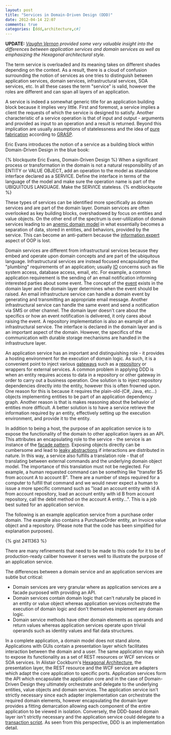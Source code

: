 ```yaml
---
layout: post
title: "Services in Domain-Driven Design (DDD)"
date: 2012-04-14 22:07
comments: true
categories: [ddd,architecture,c#]
---
```


__UPDATE:__ _[Vaughn Vernon](https://twitter.com/#!/vaughnvernon) provided some very valuable insight into the differences between application services and domain services as well as emphasizing the Hexagonal architectural style._

The term service is overloaded and its meaning takes on different shades depending on the context. As a result, there is a cloud of confusion surrounding the notion of services as one tries to distinguish between application services, domain services, infrastructural services, SOA services, etc. In all these cases the term "service" is valid, however the roles are different and can span all layers of an application.

A service is indeed a somewhat generic title for an application building block because it implies very little. First and foremost, a service implies a client the requests of which the service is designed to satisfy. Another characteristic of a service operation is that of input and output - arguments and provided as input to an operation and a result is returned. Beyond this implication are usually assumptions of statelessness and the idea of [pure fabrication](http://davidhayden.com/blog/dave/archive/2005/09/18/2476.aspx) according to [GRASP](http://en.wikipedia.org/wiki/GRASP_(object-oriented_design)).

Eric Evans introduces the notion of a service as a building block within Domain-Driven Design in the blue book:

{% blockquote Eric Evans, Domain-Driven Design %}
When a significant process or transformation in the domain is not a natural responsibility of an ENTITY or VALUE OBJECT, add an operation to the model as standalone interface declared as a SERVICE. Define the interface in terms of the language of the model and make sure the operation name is part of the UBIQUITOUS LANGUAGE. Make the SERVICE stateless.
{% endblockquote %}

These types of services can be identified more specifically as domain services and are part of the domain layer. Domain services are often overlooked as key building blocks, overshadowed by focus on entities and value objects. On the other end of the spectrum is over-utilization of domain services leading to an [anemic domain model](http://martinfowler.com/bliki/AnemicDomainModel.html) in what essentially becomes a separation of data, stored in entities, and behaviors, provided by the service. This can become an anti-pattern because the [information expert](http://en.wikipedia.org/wiki/GRASP_(object-oriented_design)#Information_Expert) aspect of OOP is lost. 

Domain services are different from infrastructural services because they embed and operate upon domain concepts and are part of the ubiquitous language. Infrastructural services are instead focused encapsulating the "plumbing" requirements of an application; usually [IO](http://en.wikipedia.org/wiki/Input/output) concerns such as file system access, database access, email, etc. For example, a common application requirement is the sending of an email notification informing interested parties about some event. The concept of the [event](http://www.udidahan.com/2009/06/14/domain-events-salvation/) exists in the domain layer and the domain layer determines when the event should be raised. An email infrastructure service can handle a domain event by generating and transmitting an appropriate email message. Another infrastructural service can handle the same event and send a notification via SMS or other channel. The domain layer doesn't care about the specifics or how an event notification is delivered, it only cares about raising the event. A repository implementation is also an example of an infrastructural service. The interface is declared in the domain layer and is an important aspect of the domain. However, the specifics of the communication with durable storage mechanisms are handled in the infrastructure layer.

An application service has an important and distinguishing role - it provides a hosting environment for the execution of domain logic. As such, it is a convenient point to inject various [gateways](http://martinfowler.com/eaaCatalog/gateway.html) such as a [repository](http://martinfowler.com/eaaCatalog/repository.html) or wrappers for external services. A common problem in applying DDD is when an entity requires access to data in a repository or other gateway in order to carry out a business operation. One solution is to inject repository dependencies directly into the entity, however this is often frowned upon. One reason for this is because it requires the plain-old-(C#, Java, etc...) objects implementing entities to be part of an application dependency graph. Another reason is that is makes reasoning about the behavior of entities more difficult. A better solution is to have a service retrieve the information required by an entity, effectively setting up the execution environment, and provide it to the entity.

In addition to being a host, the purpose of an application service is to expose the functionality of the domain to other application layers as an API. This attributes an encapsulating role to the service - the service is an instance of the [facade pattern](http://en.wikipedia.org/wiki/Facade_pattern). Exposing objects directly can be cumbersome and lead to [leaky abstractions](http://www.joelonsoftware.com/articles/LeakyAbstractions.html) if interactions are distributed in nature. In this way, a service also fulfills a translation role - that of translating between external commands and the underlying domain object model. The importance of this translation must not be neglected. For example, a human requested command can be something like "transfer $5 from account A to account B". There are a number of steps required for a computer to fulfill that command and we would never expect a human to issue a more specific command such as "load an account entity with id A from account repository, load an account entity with id B from account repository, call the debit method on the account A entity...". This is a job best suited for an application service.

The following is an example application service from a purchase order domain. The example also contains a PurchaseOrder entity, an Invoice value object and a repository. (Please note that the code has been simplified for explanation purposes).

{% gist 2411363 %}

There are many refinements that need to be made to this code for it to be of production-ready caliber however it serves well to illustrate the purpose of an application service.

The differences between a domain service and an application services are subtle but critical:

- Domain services are very granular where as application services are a facade purposed with providing an API. 
- Domain services contain domain logic that can't naturally be placed in an entity or value object whereas application services orchestrate the execution of domain logic and don't themselves implement any domain logic.
- Domain service methods have other domain elements as operands and return values whereas application services operate upon trivial operands such as identity values and flat data structures.

In a complete application, a domain model does not stand alone. Applications with GUIs contain a presentation layer which facilitates interaction between the domain and a user. The same application may wish to expose its functionality as a set of REST resources or WCF services or SOA services. In Alistair Cockburn's [Hexagonal Architecture](http://alistair.cockburn.us/Hexagonal+architecture), the presentation layer, the REST resource and the WCF service are adapters which adapt the core application to specific ports. Application services form the API which encapsulate the application core and in the case of Domain-Driven Design they ultimately orchestrate and delegate to the underlying entities, value objects and domain services. The application service isn't strictly necessary since each adapter implementation can orchestrate the required domain elements, however encapsulating the domain layer provides a fitting demarcation allowing each component of the entire application to be viewed in isolation. Conversely, the DDD-based domain layer isn't strictly necessary and the application service could delegate to a [transaction script](http://martinfowler.com/eaaCatalog/transactionScript.html). As seen from this perspective, DDD is an implementation detail.


